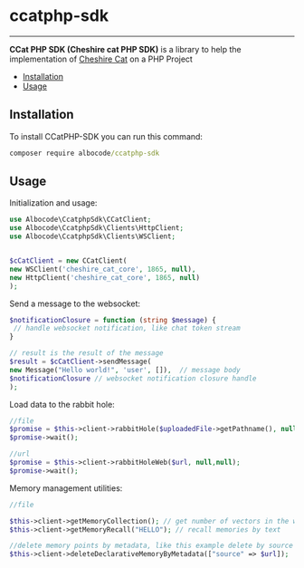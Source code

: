 # ccatphp-sdk

----

**CCat PHP SDK (Cheshire cat PHP SDK)** is a library to help the implementation
of [Cheshire Cat](https://github.com/cheshire-cat-ai/core) on a PHP Project

* [Installation](#installation)
* [Usage](#usage)

## Installation

To install CCatPHP-SDK you can run this command:
```cmd
composer require albocode/ccatphp-sdk
```


## Usage
Initialization and usage:

```php
use Albocode\CcatphpSdk\CCatClient;
use Albocode\CcatphpSdk\Clients\HttpClient;
use Albocode\CcatphpSdk\Clients\WSClient;


$cCatClient = new CCatClient(
new WSClient('cheshire_cat_core', 1865, null),
new HttpClient('cheshire_cat_core', 1865, null)
);
```
Send a message to the websocket:

```php
$notificationClosure = function (string $message) {
 // handle websocket notification, like chat token stream
}

// result is the result of the message
$result = $cCatClient->sendMessage(
new Message("Hello world!", 'user', []),  // message body
$notificationClosure // websocket notification closure handle
);

```

Load data to the rabbit hole:
```php
//file
$promise = $this->client->rabbitHole($uploadedFile->getPathname(), null, null);
$promise->wait();

//url
$promise = $this->client->rabbitHoleWeb($url, null,null);
$promise->wait();
```

Memory management utilities:

```php
//file

$this->client->getMemoryCollection(); // get number of vectors in the working memory
$this->client->getMemoryRecall("HELLO"); // recall memories by text

//delete memory points by metadata, like this example delete by source
$this->client->deleteDeclarativeMemoryByMetadata(["source" => $url]);
```